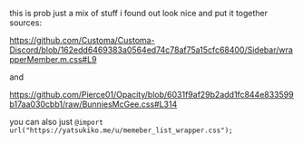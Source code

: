 this is prob just a mix of stuff i found out look nice and put it together
sources: 

https://github.com/Customa/Customa-Discord/blob/162edd6469383a0564ed74c78af75a15cfc68400/Sidebar/wrapperMember.m.css#L9

and 

https://github.com/Pierce01/Opacity/blob/6031f9af29b2add1fc844e833599b17aa030cbb1/raw/BunniesMcGee.css#L314


you can also just 
`@import url("https://yatsukiko.me/u/memeber_list_wrapper.css");`
